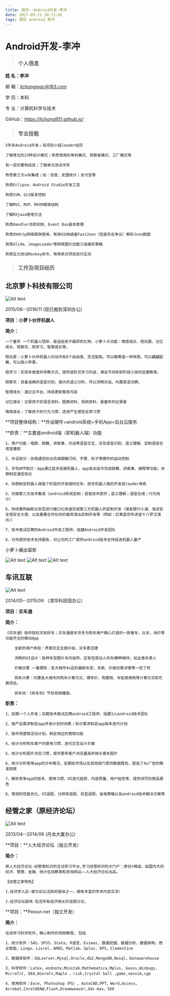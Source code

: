 ```yaml
---
title: 简历--Android开发-李冲
date: 2017-03-11 20:11:01
tags: 简历 android 李冲
---
```


# Android开发-李冲
> ### 个人信息

**姓 名：李冲**								                 



邮  箱：*lichongmac@163.com*

学 历：本科

专 业：计算机科学与技术

GitHub：*https://lichong951.github.io/*

> ### 专业技能

	5年多Android开发；有项目小组leader经历
	
	了解常见的23种设计模式；熟悉常用的单利模式、观察者模式、工厂模式等
	
	有一定的重构经验；了解单元测试书写
	
	熟悉第三方sdk集成；如：百度、友盟统计；支付宝等
	
	熟悉Eclipse、Android Studio开发工具
	
	熟悉SVN、Git版本控制
	
	了解MVC、MVP、MVVM框架结构
	
	了解RXjava使用方法
	
	熟悉Handler消息机制、Event Bus基本原理
	
	熟悉OkHttp网络框架使用，常用GSON或者FastJson（性能存在争议）解析Json数据
	
	熟悉Glide、imageLoader等网络图片加载三级缓存策略
	
	熟悉压力测试Monkey命令，常用来对项目进行压测

> ### 工作及项目经历



## 北京萝卜科技有限公司
![Alt text](http://omnk3xsvf.bkt.clouddn.com/luobotec_logo.jpg)

2015/06--2016/11  (现已搬到深圳办公)

**项目：小萝卜伙伴机器人**

**简介：**
	
	一个童年 一个机器人陪伴，是送给孩子最好的礼物，小萝卜大功能：情感成长、陪玩耍、记忆成长、陪聊天、陪学习、智慧成长等。

	陪玩耍：小萝卜伙伴机器人的动作有8个自由度、灵活智能。可以像赛道一样奔跑，可以翩翩起舞，可以跳小苹果。
	
	陪学习：实现多维度的早教方式，提供进阶式学习内容，满足不同年龄阶段小孩的启蒙教育。
	
	陪聊天：具备准确的语音识别，强大的语义分析，可以流畅对话。内置英语词典。
	
	智慧成长：通过云平台，持续更新服务内容
	
	记忆成长：记录孩子的语言资料，图像资料、视频资料，是童年的记录者
	
	情感成长：了解孩子的行为习惯，逐渐产生感性反馈习惯

**项目整体结构：**外设硬件+android系统+手机App+后台云服务

**职责：**主要是android端（即机器人端）功能
	
	1、用户功能：唱歌、跳舞、讲故事、对话等语音交互，涉及语音识别、语义理解、定制语音合成音播放
	
	2、外设部分：协商通信协议完成眼睛闪烁、手臂、轮子等硬件的运动控制
	
	3、手机APP部分：App通过蓝牙连接机器人，app发出指令完成跳舞、讲故事、编程等功能。协商制定通信协议
	
	4、协商制定机器人端每个阶段的开发细则任务，担任机器人端的开发组leader角色
	
	5、对接第三方技术集成（android系统定制；语音技术提供；语义理解；语音合成；行为统计）
	
	6、持续重构抽取业务层进行接口化快速完成第三方机器人的定制开发（浦发银行小浦、海淀安全馆安全大使、以及重要合作伙伴的嘉宾演出定制开发等（例如：红黄蓝百年讲堂十八罗汉演出））
	
	7、技术面试应聘的Android开发工程师，组建Android开发团队
	
	8、对外提供技术支持服务，对公司的工厂提供android技术支持促进机器人量产
小萝卜展出留影
	
![Alt text](http://omnk3xsvf.bkt.clouddn.com/8af2f0c5a8fde293cbc8f82b7a074fa9.jpg)
![Alt text](http://omnk3xsvf.bkt.clouddn.com/8632c811ed366b500cae29cca7862129.jpg)
![Alt text](http://omnk3xsvf.bkt.clouddn.com/e7dceb8b3a2cea4eb0a04ebac4e95b8c.jpg)

## 车讯互联
![Alt text](http://omnk3xsvf.bkt.clouddn.com/chexun_logo.png)

2014/05--2015/06 （清华科技园办公）

**项目：买车通**

**简介：**
	
	《买车通》助你轻松买到好车；买车通是车讯专为购车用户精心打造的一款看车、比车、询价等功能齐全的移动App
	
		全新的用户体验：界面交互全面升级，买车更迅捷
	
		流畅的UI设计：各种车型图片车内装饰，还有性感动人的车模MM相伴，如此香车美人
	
		价格优惠 一看便知：各大城市4s店的最新车型，车款、价格优惠详情等一目了然
	
		购车计算：内置各大城市的购车计算方式，裸车价、购置税、车船使用税等计算方式和花费项目。
	
		拆车坊：《拆车坊》节目视频播放。
		
**职责：**

	1、前期一个人开发；后期技术面试应聘android工程师，组建3人android技术团队
	
	2、按产品需求制定app开发计划时间表；拆分需求制定app版本迭代计划
	
	3、按市场营销活动计划，制定相应的营销功能
	
	4、统计分析购车客户的使用习惯，迭代交互设计方案
	
	5、统计分析图片浏览习惯，提供更多客户浏览量高的相关香车图片
	
	6、统计分析使用app的分布情况，定期给市场以及其他部门提供数据报告，提高了4s广告的精准投放
	
	7、解析竞争app的技术、使用习惯、UI迭代趋势、内容质量、用户粘性等，提供详尽的竟品报告
	
	8、常规的性能优化、UI适配、分辨率适配、机型适配、省电策略以及android技术解决方案等
	
## 经管之家（原经济论坛）
![Alt text](http://omnk3xsvf.bkt.clouddn.com/jg_logo.jpeg)

2013/04--2014/06 (丹龙大厦办公)

**项目：**人大经济论坛（独立开发）

**简介：**
	
	原人大经济论坛-经管类知识的互动学习平台,学习经管知识的大门户：原创+精选。由国内大的经济、管理、金融、统计在线教育和咨询网站——人大经济论坛出品。
	
	【经管之家特色】
	
	1.经济学人区-做为论坛活跃的版块之一，拥有丰富的学术内容交流!
	
	2.经济论坛版块-包含所有经济相关的话题讨论。

**项目：**Peixun.net（独立开发）

**简介：**
	
	在线学习科学软件，精心制作的视频教程, 包括
	
	1、统计软件：SAS，SPSS，Stata, R语言，Eviews, 数据挖掘，数据分析，数据架构，商业智能，Lingo，Lisrel，AMOS，Matlab，Splus, DPS，Clementine
	
	2、数据库软件：SQLserver,Mysql,Oracle,db2,MongoDB,Nosql，Datawarehouse
	
	3、科学软件：Latex，endnote,Minitab,Mathematica,Mplus, Gauss,Winbugs, Microfit, DEA,Winrats,Maple ，risk,Crystal ball ,gams,vensim,cge
	
	4、常用软件：Exce, Photoshop（PS）, AutoCAD,PPT，Word,Access，Acrobat,CorelDRAW,Flash,Dreamweaver,3dx max，SEO


	
	




